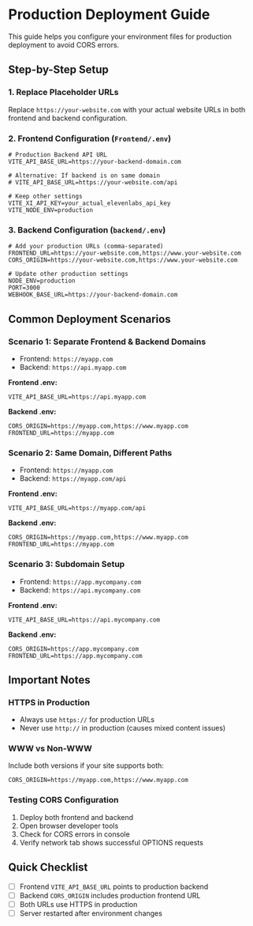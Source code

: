 # Production Deployment Guide

This guide helps you configure your environment files for production deployment to avoid CORS errors.

## Step-by-Step Setup

### 1. **Replace Placeholder URLs**

Replace `https://your-website.com` with your actual website URLs in both frontend and backend configuration.

### 2. **Frontend Configuration** (`Frontend/.env`)

```properties
# Production Backend API URL
VITE_API_BASE_URL=https://your-backend-domain.com

# Alternative: If backend is on same domain
# VITE_API_BASE_URL=https://your-website.com/api

# Keep other settings
VITE_XI_API_KEY=your_actual_elevenlabs_api_key
VITE_NODE_ENV=production
```

### 3. **Backend Configuration** (`backend/.env`)

```properties
# Add your production URLs (comma-separated)
FRONTEND_URL=https://your-website.com,https://www.your-website.com
CORS_ORIGIN=https://your-website.com,https://www.your-website.com

# Update other production settings
NODE_ENV=production
PORT=3000
WEBHOOK_BASE_URL=https://your-backend-domain.com
```

## Common Deployment Scenarios

### **Scenario 1: Separate Frontend & Backend Domains**
- Frontend: `https://myapp.com`
- Backend: `https://api.myapp.com`

**Frontend .env:**
```properties
VITE_API_BASE_URL=https://api.myapp.com
```

**Backend .env:**
```properties
CORS_ORIGIN=https://myapp.com,https://www.myapp.com
FRONTEND_URL=https://myapp.com
```

### **Scenario 2: Same Domain, Different Paths**
- Frontend: `https://myapp.com`
- Backend: `https://myapp.com/api`

**Frontend .env:**
```properties
VITE_API_BASE_URL=https://myapp.com/api
```

**Backend .env:**
```properties
CORS_ORIGIN=https://myapp.com,https://www.myapp.com
FRONTEND_URL=https://myapp.com
```

### **Scenario 3: Subdomain Setup**
- Frontend: `https://app.mycompany.com`
- Backend: `https://api.mycompany.com`

**Frontend .env:**
```properties
VITE_API_BASE_URL=https://api.mycompany.com
```

**Backend .env:**
```properties
CORS_ORIGIN=https://app.mycompany.com
FRONTEND_URL=https://app.mycompany.com
```

## Important Notes

### **HTTPS in Production**
- Always use `https://` for production URLs
- Never use `http://` in production (causes mixed content issues)

### **WWW vs Non-WWW**
Include both versions if your site supports both:
```properties
CORS_ORIGIN=https://myapp.com,https://www.myapp.com
```

### **Testing CORS Configuration**
1. Deploy both frontend and backend
2. Open browser developer tools  
3. Check for CORS errors in console
4. Verify network tab shows successful OPTIONS requests

## Quick Checklist
- [ ] Frontend `VITE_API_BASE_URL` points to production backend
- [ ] Backend `CORS_ORIGIN` includes production frontend URL
- [ ] Both URLs use HTTPS in production
- [ ] Server restarted after environment changes